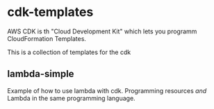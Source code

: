 # cdk-templates

AWS CDK is th "Cloud Development Kit" which lets you programm CloudFormation Templates.

This is a collection of templates for the cdk

## lambda-simple

Example of how to use lambda with cdk.
Programming resources *and* Lambda in the same programming language.